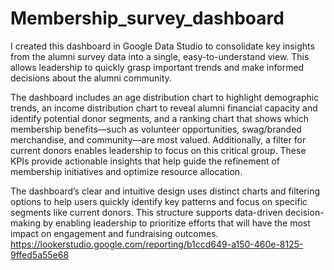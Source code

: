 # Membership_survey_dashboard

I created this dashboard in Google Data Studio to consolidate key insights from the alumni survey data into a single, easy-to-understand view. This allows leadership to quickly grasp important trends and make informed decisions about the alumni community.


The dashboard includes an age distribution chart to highlight demographic trends, an income distribution chart to reveal alumni financial capacity and identify potential donor segments, and a ranking chart that shows which membership benefits—such as volunteer opportunities, swag/branded merchandise, and community—are most valued. Additionally, a filter for current donors enables leadership to focus on this critical group. These KPIs provide actionable insights that help guide the refinement of membership initiatives and optimize resource allocation.

The dashboard’s clear and intuitive design uses distinct charts and filtering options to help users quickly identify key patterns and focus on specific segments like current donors. This structure supports data-driven decision-making by enabling leadership to prioritize efforts that will have the most impact on engagement and fundraising outcomes.
https://lookerstudio.google.com/reporting/b1ccd649-a150-460e-8125-9ffed5a55e68

